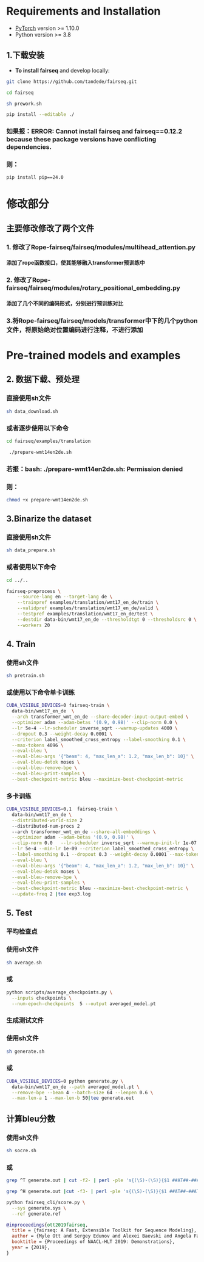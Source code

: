 # Requirements and Installation

* [PyTorch](http://pytorch.org/) version >= 1.10.0
* Python version >= 3.8
## 1.下载安装
* **To install fairseq** and develop locally:
``` bash
git clone https://github.com/tandede/fairseq.git
```
``` bash
cd fairseq
```
``` bash
sh prework.sh
```
``` bash
pip install --editable ./
```
### 如果报：ERROR: Cannot install fairseq and fairseq==0.12.2 because these package versions have conflicting dependencies.
### 则：
``` bash
pip install pip==24.0
```
# 修改部分
## 主要修改修改了两个文件
### 1. 修改了Rope-fairseq/fairseq/modules/multihead_attention.py
#### 添加了rope函数接口，使其能够融入transformer预训练中
### 2. 修改了Rope-fairseq/fairseq/modules/rotary_positional_embedding.py
#### 添加了几个不同的编码形式，分别进行预训练对比
### 3.将Rope-fairseq/fairseq/models/transformer中下的几个python文件，将原始绝对位置编码进行注释，不进行添加
# Pre-trained models and examples


## 2. 数据下载、预处理
### 直接使用sh文件
``` bash
sh data_download.sh
```
### 或者逐步使用以下命令
``` bash
cd fairseq/examples/translation
```
``` bash
 ./prepare-wmt14en2de.sh
```
### 若报：bash: ./prepare-wmt14en2de.sh: Permission denied
### 则：
``` bash
chmod +x prepare-wmt14en2de.sh
```
## 3.Binarize the dataset
### 直接使用sh文件
``` bash
sh data_prepare.sh
```
### 或者使用以下命令
``` bash
cd ../..
```
``` bash
fairseq-preprocess \
    --source-lang en --target-lang de \
    --trainpref examples/translation/wmt17_en_de/train \
    --validpref examples/translation/wmt17_en_de/valid \
    --testpref examples/translation/wmt17_en_de/test \
    --destdir data-bin/wmt17_en_de --thresholdtgt 0 --thresholdsrc 0 \
    --workers 20
 ```
  ## 4. Train
  ### 使用sh文件
  ``` bash
  sh pretrain.sh
  ```
  ### 或使用以下命令单卡训练
  ``` bash
CUDA_VISIBLE_DEVICES=0 fairseq-train \
    data-bin/wmt17_en_de  \
    --arch transformer_wmt_en_de --share-decoder-input-output-embed \
    --optimizer adam --adam-betas '(0.9, 0.98)' --clip-norm 0.0 \
    --lr 5e-4 --lr-scheduler inverse_sqrt --warmup-updates 4000 \
    --dropout 0.3 --weight-decay 0.0001 \
    --criterion label_smoothed_cross_entropy --label-smoothing 0.1 \
    --max-tokens 4096 \
    --eval-bleu \
    --eval-bleu-args '{"beam": 4, "max_len_a": 1.2, "max_len_b": 10}' \
    --eval-bleu-detok moses \
    --eval-bleu-remove-bpe \
    --eval-bleu-print-samples \
    --best-checkpoint-metric bleu --maximize-best-checkpoint-metric
  ```
  ### 多卡训练
  ``` bash
  CUDA_VISIBLE_DEVICES=0,1  fairseq-train \
    data-bin/wmt17_en_de \
    --distributed-world-size 2
    --distributed-num-procs 2
    --arch transformer_wmt_en_de --share-all-embeddings \
    --optimizer adam --adam-betas '(0.9, 0.98)' \
    --clip-norm 0.0   --lr-scheduler inverse_sqrt --warmup-init-lr 1e-07 --warmup-updates 4000  \
    --lr 5e-4 --min-lr 1e-09 --criterion label_smoothed_cross_entropy \
    --label-smoothing 0.1 --dropout 0.3 --weight-decay 0.0001 --max-tokens 4096   \
    --eval-bleu \
    --eval-bleu-args '{"beam": 4, "max_len_a": 1.2, "max_len_b": 10}' \
    --eval-bleu-detok moses \
    --eval-bleu-remove-bpe \
    --eval-bleu-print-samples \
    --best-checkpoint-metric bleu --maximize-best-checkpoint-metric \
    --update-freq 2 |tee exp3.log
  ```
  ## 5. Test
  ### 平均检查点
  ### 使用sh文件
  ``` bash
  sh average.sh
  ```
  ### 或
  ``` bash
python scripts/average_checkpoints.py \
    --inputs checkpoints \
    --num-epoch-checkpoints  5 --output averaged_model.pt
  ```
  ### 生成测试文件
  ### 使用sh文件
  ``` bash
  sh generate.sh
  ```
  ### 或
  ``` bash
  CUDA_VISIBLE_DEVICES=0 python generate.py \
    data-bin/wmt17_en_de --path averaged_model.pt \
    --remove-bpe --beam 4 --batch-size 64 --lenpen 0.6 \
    --max-len-a 1 --max-len-b 50|tee generate.out
  ```
  ## 计算bleu分数
  ### 使用sh文件
  ``` bash
  sh socre.sh
  ```
  ### 或
  ```bash
  grep ^T generate.out | cut -f2- | perl -ple 's{(\S)-(\S)}{$1 ##AT##-##AT## $2}g' > generate.ref

  grep ^H generate.out |cut -f3- | perl -ple 's{(\S)-(\S)}{$1 ##AT##-##AT## $2}g' > generate.sys
  ```  
  ``` bash
  python fairseq_cli/score.py \
    --sys generate.sys \
    --ref generate.ref
  ```


``` bibtex
@inproceedings{ott2019fairseq,
  title = {fairseq: A Fast, Extensible Toolkit for Sequence Modeling},
  author = {Myle Ott and Sergey Edunov and Alexei Baevski and Angela Fan and Sam Gross and Nathan Ng and David Grangier and Michael Auli},
  booktitle = {Proceedings of NAACL-HLT 2019: Demonstrations},
  year = {2019},
}
```
